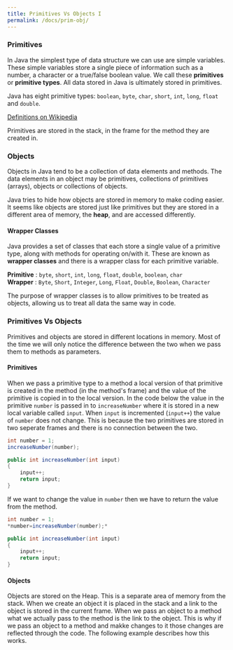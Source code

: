 ```yaml
---
title: Primitives Vs Objects I
permalink: /docs/prim-obj/
---
```


### Primitives

In Java the simplest type of data structure we can use are simple variables. These simple variables store a single piece of information such as a number, a character or a true/false boolean value. We call these **primitives** or **primitive types**. All data stored in Java is ultimately stored in primitives.   

Java has eight primitive types: `boolean`, `byte`, `char`, `short`, `int`, `long`, `float` and `double`.   

[Definitions on Wikipedia](https://en.wikibooks.org/wiki/Java_Programming/Primitive_Types#:~:text=Primitive%20types%20are%20the%20most,of%20data%20manipulation%20in%20Java)  

Primitives are stored in the stack, in the frame for the method they are created in.

### Objects

Objects in Java tend to be a collection of data elements and methods. The data elements in an object may be primitives, collections of primitives (arrays), objects or collections of objects.  

Java tries to hide how objects are stored in memory to make coding easier. It seems like objects are stored just like primitives but they are stored in a different area of memory, the **heap**, and are accessed differently.

#### Wrapper Classes

Java provides a set of classes that each store a single value of a primitive type, along with methods for operating on/with it. These are known as **wrapper classes** and there is a wrapper class for each primitive variable.  

**Primitive** : `byte`, `short`, `int`, `long`, `float`, `double`, `boolean`, `char`  
**Wrapper**   : `Byte`, `Short`, `Integer`, `Long`, `Float`, `Double`, `Boolean`, `Character`  

The purpose of wrapper classes is to allow primitives to be treated as objects, allowing us to treat all data the same way in code.

### Primitives Vs Objects

Primitives and objects are stored in different locations in memory. Most of the time we will only notice the difference between the two when we pass them to methods as parameters.  

#### Primitives  
When we pass a primitive type to a method a local version of that primitive is created in the method (in the method's frame) and the value of the primitive is copied in to the local version. In the code below the value in the primitive `number` is passed in to `increaseNumber` where it is stored in a new local variable called `input`. When `input` is incremented (`input++`) the value of `number` does not change. This is because the two primitives are stored in two seperate frames and there is no connection between the two.

```java
int number = 1;
increaseNumber(number);

public int increaseNumber(int input)
{
    input++;
    return input;
}
```  

If we want to change the value in `number` then we have to return the value from the method.  

```java
int number = 1;
*number=increaseNumber(number);*

public int increaseNumber(int input)
{
    input++;
    return input;
}
```  

#### Objects  

Objects are stored on the Heap. This is a separate area of memory from the stack. When we create an object it is placed in the stack and a link to the object is stored in the current frame. When we pass an object to a method what we actually pass to the method is the link to the object. This is why if we pass an object to a method and makke changes to it those changes are reflected through the code. The following example describes how this works.




